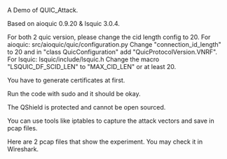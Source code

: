 A Demo of QUIC_Attack.

Based on aioquic 0.9.20 & lsquic 3.0.4.

For both 2 quic version, please change the cid length config to 20.
For aioquic: src/aioquic/quic/configuration.py
Change "connection_id_length" to 20 and in "class QuicConfiguration" add "QuicProtocolVersion.VNRF".
For lsquic: lsquic/include/lsquic.h
Change the macro "LSQUIC_DF_SCID_LEN" to "MAX_CID_LEN" or at least 20.

You have to generate certificates at first.

Run the code with sudo and it should be okay.

The QShield is protected and cannot be open sourced.

You can use tools like iptables to capture the attack vectors and save in pcap files.

Here are 2 pcap files that show the experiment. You may check it in Wireshark.
